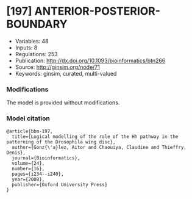 # \[197\] ANTERIOR-POSTERIOR-BOUNDARY

 - Variables: 48
 - Inputs: 8
 - Regulations: 253
 - Publication: http://dx.doi.org/10.1093/bioinformatics/btn266
 - Source: http://ginsim.org/node/71
 - Keywords: ginsim, curated, multi-valued


### Modifications

The model is provided without modifications.

### Model citation

```
@article{bbm-197,
  title={Logical modelling of the role of the Hh pathway in the patterning of the Drosophila wing disc},
  author={Gonz{\'a}lez, Aitor and Chaouiya, Claudine and Thieffry, Denis},
  journal={Bioinformatics},
  volume={24},
  number={16},
  pages={i234--i240},
  year={2008},
  publisher={Oxford University Press}
}

```

